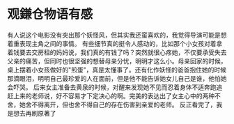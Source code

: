 # 观鎌仓物语有感
有人说这个电影没有突出那个妖怪风，但其实我还蛮喜欢的，我觉得导演可能是想着重表现主角之间的事情。
有些细节真的挺令人感动的，比如那个小女孩对着拿着钱要去交房租的妈妈说，我们真的有钱了吗？突然就很心疼她，不仅要承受失去父亲的痛苦，但同时也很坚强的想替母亲分忧，明明才这么小。母亲回家的时候，桌上摆着小女孩做好的"煎蛋"，真是太懂事了。还有化作妖怪的爸爸抱住她的时候那滴眼泪，明明自己最珍爱的人在面前，但是他不能告诉她女儿自己是谁，他怕她会吓哭。
后来女主准备去黄泉的时候，对醒来发现她不见而忍着身体不适奔跑追赶上来的老师说，好不容易才下定决心的啊。完美的表达出了女主心中的两种不舍，她舍不得离开，但也舍不得自己的存在伤害到亲爱的老师。
反正看完了，我是想去再刷原著了
